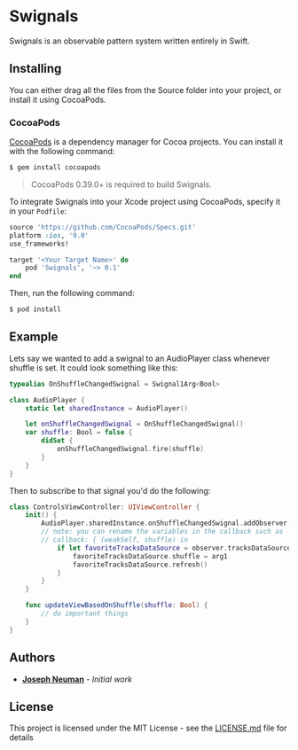 # Swignals

Swignals is an observable pattern system written entirely in Swift.

## Installing

You can either drag all the files from the Source folder into your project, or install it using CocoaPods.

### CocoaPods

[CocoaPods](http://cocoapods.org) is a dependency manager for Cocoa projects. You can install it with the following command:

```bash
$ gem install cocoapods
```
> CocoaPods 0.39.0+ is required to build Swignals.

To integrate Swignals into your Xcode project using CocoaPods, specify it in your `Podfile`:

```ruby
source 'https://github.com/CocoaPods/Specs.git'
platform :ios, '9.0'
use_frameworks!

target '<Your Target Name>' do
    pod 'Swignals', '~> 0.1'
end
```

Then, run the following command:

```bash
$ pod install
```

## Example

Lets say we wanted to add a swignal to an AudioPlayer class whenever shuffle is set. It could look something like this:

```swift
typealias OnShuffleChangedSwignal = Swignal1Arg<Bool>

class AudioPlayer {
    static let sharedInstance = AudioPlayer()

    let onShuffleChangedSwignal = OnShuffleChangedSwignal()
    var shuffle: Bool = false {
        didSet {
            onShuffleChangedSwignal.fire(shuffle)
        }
    }
}
```

Then to subscribe to that signal you'd do the following:

```swift
class ControlsViewController: UIViewController {
    init() {
        AudioPlayer.sharedInstance.onShuffleChangedSwignal.addObserver(self) { (observer, arg1) in
        // note: you can rename the variables in the callback such as
        // callback: { (weakSelf, shuffle) in
            if let favoriteTracksDataSource = observer.tracksDataSource as? FavoriteTracksDataSource {
                favoriteTracksDataSource.shuffle = arg1
                favoriteTracksDataSource.refresh()
            }
        }
    }

    func updateViewBasedOnShuffle(shuffle: Bool) {
        // do important things
    }
}
```

## Authors

* **[Joseph Neuman](https://twitter.com/finder39)** - *Initial work*

## License

This project is licensed under the MIT License - see the [LICENSE.md](LICENSE.md) file for details
